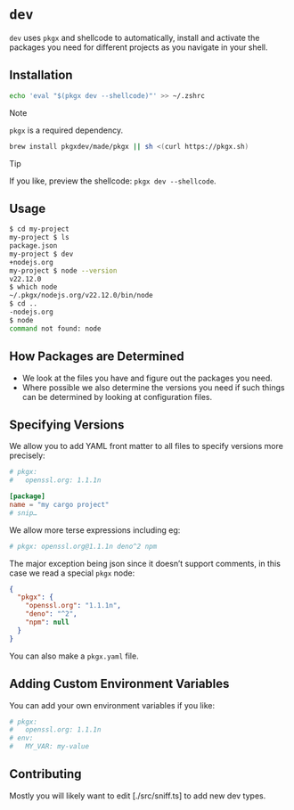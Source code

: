 # `dev`

`dev` uses `pkgx` and shellcode to automatically, install and activate the
packages you need for different projects as you navigate in your shell.

## Installation

```sh
echo 'eval "$(pkgx dev --shellcode)"' >> ~/.zshrc
```

> [!NOTE]
> `pkgx` is a required dependency.
>
> ```sh
> brew install pkgxdev/made/pkgx || sh <(curl https://pkgx.sh)
> ```

> [!TIP]
> If you like, preview the shellcode: `pkgx dev --shellcode`.

## Usage

```sh
$ cd my-project
my-project $ ls
package.json
my-project $ dev
+nodejs.org
my-project $ node --version
v22.12.0
$ which node
~/.pkgx/nodejs.org/v22.12.0/bin/node
$ cd ..
-nodejs.org
$ node
command not found: node
```

## How Packages are Determined

- We look at the files you have and figure out the packages you need.
- Where possible we also determine the versions you need if such things can be
  determined by looking at configuration files.

## Specifying Versions

We allow you to add YAML front matter to all files to specify versions more
precisely:

```toml
# pkgx:
#   openssl.org: 1.1.1n

[package]
name = "my cargo project"
# snip…
```

We allow more terse expressions including eg:

```toml
# pkgx: openssl.org@1.1.1n deno^2 npm
```

The major exception being json since it doesn’t support comments, in this case
we read a special `pkgx` node:

```json
{
  "pkgx": {
    "openssl.org": "1.1.1n",
    "deno": "^2",
    "npm": null
  }
}
```

You can also make a `pkgx.yaml` file.

## Adding Custom Environment Variables

You can add your own environment variables if you like:

```toml
# pkgx:
#   openssl.org: 1.1.1n
# env:
#   MY_VAR: my-value
```

## Contributing

Mostly you will likely want to edit [./src/sniff.ts] to add new dev types.

